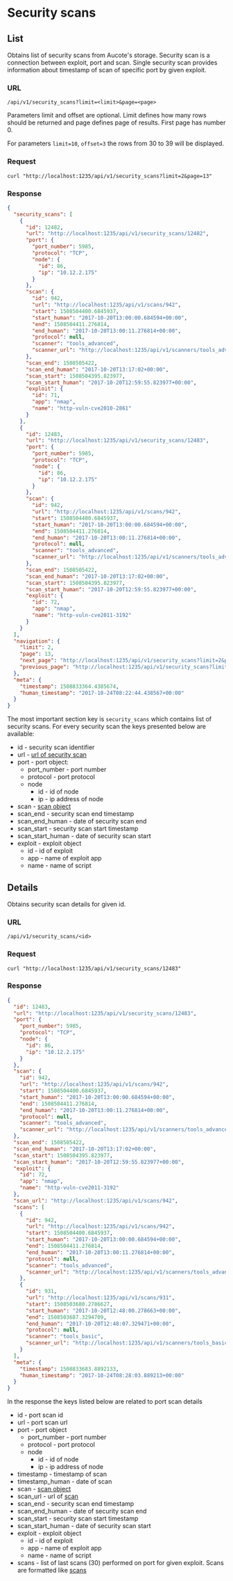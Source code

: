 # Security scans

## <a name="list">List</a>

Obtains list of security scans from Aucote's storage. Security scan is a connection between exploit, port and scan.
Single security scan provides information about timestamp of scan of specific port by given exploit.

### URL

```
/api/v1/security_scans?limit=<limit>&page=<page>
```

Parameters limit and offset are optional. Limit defines how many rows should be returned 
and page defines page of results. First page has number 0.

For parameters `limit=10`, `offset=3` the rows from 30 to 39 will be displayed.

### Request

```
curl "http://localhost:1235/api/v1/security_scans?limit=2&page=13"
```

### Response

```json
{
  "security_scans": [
    {
      "id": 12482,
      "url": "http://localhost:1235/api/v1/security_scans/12482",
      "port": {
        "port_number": 5985,
        "protocol": "TCP",
        "node": {
          "id": 86,
          "ip": "10.12.2.175"
        }
      },
      "scan": {
        "id": 942,
        "url": "http://localhost:1235/api/v1/scans/942",
        "start": 1508504400.6845937,
        "start_human": "2017-10-20T13:00:00.684594+00:00",
        "end": 1508504411.276814,
        "end_human": "2017-10-20T13:00:11.276814+00:00",
        "protocol": null,
        "scanner": "tools_advanced",
        "scanner_url": "http://localhost:1235/api/v1/scanners/tools_advanced"
      },
      "scan_end": 1508505422,
      "scan_end_human": "2017-10-20T13:17:02+00:00",
      "scan_start": 1508504395.823977,
      "scan_start_human": "2017-10-20T12:59:55.823977+00:00",
      "exploit": {
        "id": 71,
        "app": "nmap",
        "name": "http-vuln-cve2010-2861"
      }
    },
    {
      "id": 12483,
      "url": "http://localhost:1235/api/v1/security_scans/12483",
      "port": {
        "port_number": 5985,
        "protocol": "TCP",
        "node": {
          "id": 86,
          "ip": "10.12.2.175"
        }
      },
      "scan": {
        "id": 942,
        "url": "http://localhost:1235/api/v1/scans/942",
        "start": 1508504400.6845937,
        "start_human": "2017-10-20T13:00:00.684594+00:00",
        "end": 1508504411.276814,
        "end_human": "2017-10-20T13:00:11.276814+00:00",
        "protocol": null,
        "scanner": "tools_advanced",
        "scanner_url": "http://localhost:1235/api/v1/scanners/tools_advanced"
      },
      "scan_end": 1508505422,
      "scan_end_human": "2017-10-20T13:17:02+00:00",
      "scan_start": 1508504395.823977,
      "scan_start_human": "2017-10-20T12:59:55.823977+00:00",
      "exploit": {
        "id": 72,
        "app": "nmap",
        "name": "http-vuln-cve2011-3192"
      }
    }
  ],
  "navigation": {
    "limit": 2,
    "page": 13,
    "next_page": "http://localhost:1235/api/v1/security_scans?limit=2&page=14",
    "previous_page": "http://localhost:1235/api/v1/security_scans?limit=2&page=12"
  },
  "meta": {
    "timestamp": 1508833364.4385674,
    "human_timestamp": "2017-10-24T08:22:44.438567+00:00"
  }
}
```

The most important section key is `security_scans` which contains list of security scans. 
For every security scan the keys presented below are available:

* id - security scan identifier
* url - [url of security scan](security_scans.md)
* port - port object:
    * port_number - port number
    * protocol - port protocol
    * node
        * id - id of node
        * ip - ip address of node
* scan - [scan object](scans.md)
* scan_end - security  scan end timestamp
* scan_end_human - date of security scan end
* scan_start - security scan start timestamp
* scan_start_human - date of security scan start
* exploit - exploit object
    * id - id of exploit
    * app - name of exploit app
    * name - name of script

## <a name="details">Details</a>

Obtains security scan details for given id.

### URL

```
/api/v1/security_scans/<id>
```

### Request

```
curl "http://localhost:1235/api/v1/security_scans/12483"
```

### Response

```json
{
  "id": 12483,
  "url": "http://localhost:1235/api/v1/security_scans/12483",
  "port": {
    "port_number": 5985,
    "protocol": "TCP",
    "node": {
      "id": 86,
      "ip": "10.12.2.175"
    }
  },
  "scan": {
    "id": 942,
    "url": "http://localhost:1235/api/v1/scans/942",
    "start": 1508504400.6845937,
    "start_human": "2017-10-20T13:00:00.684594+00:00",
    "end": 1508504411.276814,
    "end_human": "2017-10-20T13:00:11.276814+00:00",
    "protocol": null,
    "scanner": "tools_advanced",
    "scanner_url": "http://localhost:1235/api/v1/scanners/tools_advanced"
  },
  "scan_end": 1508505422,
  "scan_end_human": "2017-10-20T13:17:02+00:00",
  "scan_start": 1508504395.823977,
  "scan_start_human": "2017-10-20T12:59:55.823977+00:00",
  "exploit": {
    "id": 72,
    "app": "nmap",
    "name": "http-vuln-cve2011-3192"
  },
  "scan_url": "http://localhost:1235/api/v1/scans/942",
  "scans": [
    {
      "id": 942,
      "url": "http://localhost:1235/api/v1/scans/942",
      "start": 1508504400.6845937,
      "start_human": "2017-10-20T13:00:00.684594+00:00",
      "end": 1508504411.276814,
      "end_human": "2017-10-20T13:00:11.276814+00:00",
      "protocol": null,
      "scanner": "tools_advanced",
      "scanner_url": "http://localhost:1235/api/v1/scanners/tools_advanced"
    },
    {
      "id": 931,
      "url": "http://localhost:1235/api/v1/scans/931",
      "start": 1508503680.2786627,
      "start_human": "2017-10-20T12:48:00.278663+00:00",
      "end": 1508503687.3294709,
      "end_human": "2017-10-20T12:48:07.329471+00:00",
      "protocol": null,
      "scanner": "tools_basic",
      "scanner_url": "http://localhost:1235/api/v1/scanners/tools_basic"
    }
  ],
  "meta": {
    "timestamp": 1508833683.8892133,
    "human_timestamp": "2017-10-24T08:28:03.889213+00:00"
  }
}
```

In the response the keys listed below are related to port scan details

* id - port scan id
* url - port scan url
* port - port object
    * port_number - port number
    * protocol - port protocol
    * node
        * id - id of node
        * ip - ip address of node
* timestamp - timestamp of scan
* timestamp_human - date of scan
* scan - [scan object](scans.md)
* scan_url - url of [scan](scans.md#details)
* scan_end - security scan end timestamp
* scan_end_human - date of security  scan end
* scan_start - security scan start timestamp
* scan_start_human - date of security scan start
* exploit - exploit object
    * id - id of exploit
    * app - name of exploit app
    * name - name of script
* scans - list of last scans (30) performed on port for given exploit. Scans are formatted like [scans](scans.md)
